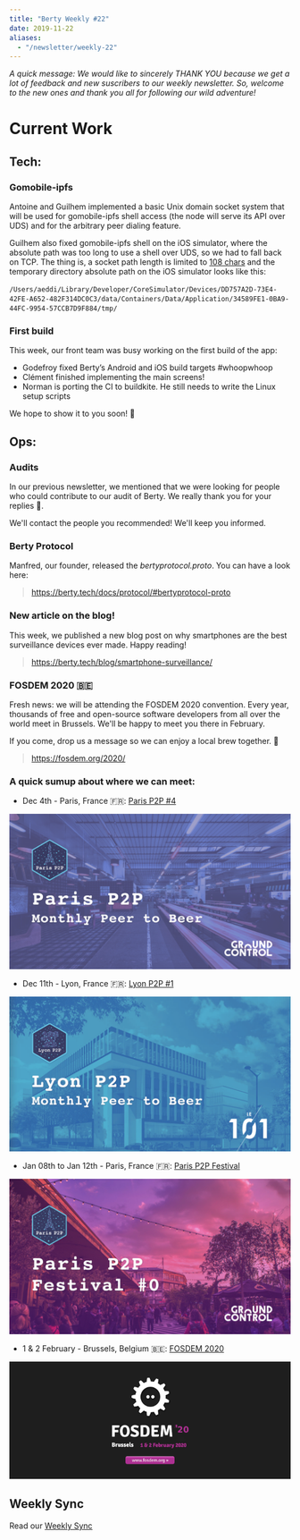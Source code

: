 ```yaml
---
title: "Berty Weekly #22"
date: 2019-11-22
aliases:
  - "/newsletter/weekly-22"
---
```


*A quick message: We would like to sincerely THANK YOU because we get a lot of feedback and new suscribers to our weekly newsletter. So, welcome to the new ones and thank you all for following our wild adventure!*

# Current Work

## Tech:

### Gomobile-ipfs
Antoine and Guilhem implemented a basic Unix domain socket system that will be used for gomobile-ipfs shell access (the node will serve its API over UDS) and for the arbitrary peer dialing feature.

Guilhem also fixed gomobile-ipfs shell on the iOS simulator, where the absolute path was too long to use a shell over UDS, so we had to fall back on TCP. The thing is, a socket path length is limited to [108 chars](https://unix.stackexchange.com/questions/367008/why-is-socket-path-length-limited-to-a-hundred-chars) and the temporary directory absolute path on the iOS simulator looks like this:

<code>/Users/aeddi/Library/Developer/CoreSimulator/Devices/DD757A2D-73E4-42FE-A652-482F314DC0C3/data/Containers/Data/Application/34589FE1-0BA9-44FC-9954-57CCB7D9F884/tmp/</code>

### First build
This week, our front team was busy working on the first build of the app:
-  Godefroy fixed Berty’s Android and iOS build targets #whoopwhoop
-  Clément finished implementing the main screens!
-  Norman is porting the CI to buildkite. He still needs to write the Linux setup scripts

We hope to show it to you soon! 💪

## Ops:

### Audits
In our previous newsletter, we mentioned that we were looking for people who could contribute to our audit of Berty. We really thank you for your replies 🧡.

We'll contact the people you recommended! We'll keep you informed.

### Berty Protocol
Manfred, our founder, released the *bertyprotocol.proto*. You can have a look here:

> https://berty.tech/docs/protocol/#bertyprotocol-proto

### New article on the blog!
This week, we published a new blog post on why smartphones are the best surveillance devices ever made. Happy reading!

> https://berty.tech/blog/smartphone-surveillance/

### FOSDEM 2020 🇧🇪
Fresh news: we will be attending the FOSDEM 2020 convention.  Every year, thousands of free and open-source software developers from all over the world meet in Brussels. We'll be happy to meet you there in February.

If you come, drop us a message so we can enjoy a local brew together. 🍻

> https://fosdem.org/2020/

### A quick sumup about where we can meet:
- Dec 4th - Paris, France 🇫🇷: [Paris P2P #4](https://p2p.paris/en/event/monthly-4/)

![](paris.png)

- Dec 11th - Lyon, France 🇫🇷: [Lyon P2P #1](https://www.meetup.com/fr-FR/France-P2P/events/266104402/)

![](lyon_monthly.png)
- Jan 08th to Jan 12th - Paris, France 🇫🇷: [Paris P2P Festival](https://p2p.paris/en/event/festival-0/)

![](parisfestival.png)
- 1 & 2 February - Brussels, Belgium 🇧🇪: [FOSDEM 2020](https://fosdem.org/2020/)

![](fosdem.png)
## Weekly Sync

Read our [Weekly Sync](https://github.com/berty/mgmt/blob/master/meeting-notes/2019/Q4/2019-11-22--staff-team-weekly-sync.md)
